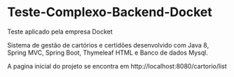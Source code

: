 # Teste-Complexo-Backend-Docket
Teste aplicado pela empresa Docket


Sistema de gestão de cartórios e certidões desenvolvido com Java 8, Spring MVC, Spring Boot, Thymeleaf HTML e Banco de dados Mysql.

A pagina inicial do projeto se encontra em http://localhost:8080/cartorio/list



